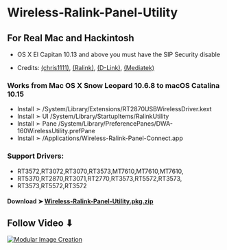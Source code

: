 # Wireless-Ralink-Panel-Utility

## For Real Mac and Hackintosh
- OS X El Capitan 10.13 and above you must have the SIP Security disable 

- Credits: [(chris1111)](https://github.com/chris1111), [(Ralink)](https://en.wikipedia.org/wiki/Ralink), [(D-Link)](https://us.dlink.com/en/consumer),  [(Mediatek)](https://www.mediatek.com)

### Works from Mac OS X Snow Leopard 10.6.8 to macOS Catalina 10.15
- Install  ➣ /System/Library/Extensions/RT2870USBWirelessDriver.kext
- Install  ➣ UI  /System/Library/StartupItems/RalinkUtility 
- Install  ➣ Pane /System/Library/PreferencePanes/DWA-160WirelessUtility.prefPane
- Install  ➣ /Applications/Wireless-Ralink-Panel-Connect.app

### Support Drivers:
- RT3572,RT3072,RT3070,RT3573,MT7610,MT7610,MT7610,
- RT5370,RT2870,RT3071,RT2770,RT3573,RT5572,RT3573,
- RT3573,RT5572,RT3572

#### Download ➤ [Wireless-Ralink-Panel-Utility.pkg.zip](https://github.com/chris1111/Wireless-Ralink-Panel-Utility/releases/tag/V1)

## Follow Video ⬇︎

[![Modular Image Creation](https://i25.servimg.com/u/f25/18/50/18/69/video15.png)](https://youtu.be/pwypsmYPzeE)


